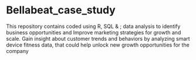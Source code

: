 # Bellabeat_case_study
This repository contains coded using R, SQL & ; data analysis to identify business opportunities and Improve marketing strategies for growth and scale.  Gain insight about customer trends and behaviors by analyzing smart device fitness data, that could help unlock new growth opportunities for the company
